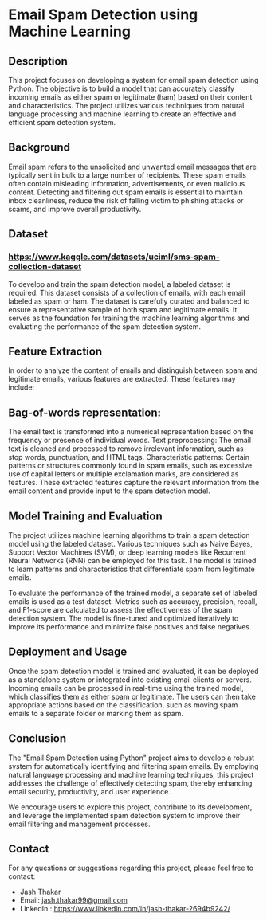 # Email Spam Detection using Machine Learning

## Description
This project focuses on developing a system for email spam detection using Python. The objective is to build a model that can accurately classify incoming emails as either spam or legitimate (ham) based on their content and characteristics. The project utilizes various techniques from natural language processing and machine learning to create an effective and efficient spam detection system.

## Background
Email spam refers to the unsolicited and unwanted email messages that are typically sent in bulk to a large number of recipients. These spam emails often contain misleading information, advertisements, or even malicious content. Detecting and filtering out spam emails is essential to maintain inbox cleanliness, reduce the risk of falling victim to phishing attacks or scams, and improve overall productivity.

## Dataset
### https://www.kaggle.com/datasets/uciml/sms-spam-collection-dataset 

To develop and train the spam detection model, a labeled dataset is required. This dataset consists of a collection of emails, with each email labeled as spam or ham. The dataset is carefully curated and balanced to ensure a representative sample of both spam and legitimate emails. It serves as the foundation for training the machine learning algorithms and evaluating the performance of the spam detection system.

## Feature Extraction
In order to analyze the content of emails and distinguish between spam and legitimate emails, various features are extracted. These features may include:

## Bag-of-words representation: 
The email text is transformed into a numerical representation based on the frequency or presence of individual words.
Text preprocessing: The email text is cleaned and processed to remove irrelevant information, such as stop words, punctuation, and HTML tags.
Characteristic patterns: Certain patterns or structures commonly found in spam emails, such as excessive use of capital letters or multiple exclamation marks, are considered as features.
These extracted features capture the relevant information from the email content and provide input to the spam detection model.

## Model Training and Evaluation
The project utilizes machine learning algorithms to train a spam detection model using the labeled dataset. Various techniques such as Naive Bayes, Support Vector Machines (SVM), or deep learning models like Recurrent Neural Networks (RNN) can be employed for this task. The model is trained to learn patterns and characteristics that differentiate spam from legitimate emails.

To evaluate the performance of the trained model, a separate set of labeled emails is used as a test dataset. Metrics such as accuracy, precision, recall, and F1-score are calculated to assess the effectiveness of the spam detection system. The model is fine-tuned and optimized iteratively to improve its performance and minimize false positives and false negatives.

## Deployment and Usage
Once the spam detection model is trained and evaluated, it can be deployed as a standalone system or integrated into existing email clients or servers. Incoming emails can be processed in real-time using the trained model, which classifies them as either spam or legitimate. The users can then take appropriate actions based on the classification, such as moving spam emails to a separate folder or marking them as spam.

## Conclusion
The "Email Spam Detection using Python" project aims to develop a robust system for automatically identifying and filtering spam emails. By employing natural language processing and machine learning techniques, this project addresses the challenge of effectively detecting spam, thereby enhancing email security, productivity, and user experience.

We encourage users to explore this project, contribute to its development, and leverage the implemented spam detection system to improve their email filtering and management processes.

## Contact

For any questions or suggestions regarding this project, please feel free to contact:

- Jash Thakar
- Email: jash.thakar99@gmail.com 
- LinkedIn : https://www.linkedin.com/in/jash-thakar-2694b9242/
